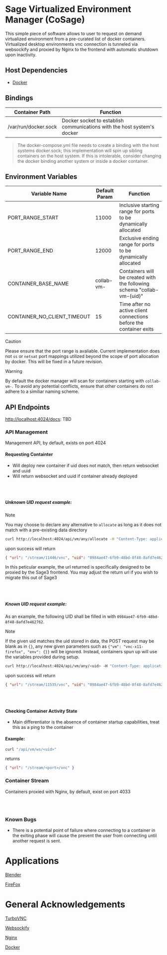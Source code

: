 # Sage Virtualized Environment Manager (CoSage)

This simple piece of software allows to user to request on demand virtualized environment from a pre-curated list of docker containers. Virtualized desktop environments vnc connection is tunneled via websockify and proxied by Nginx to the frontend with automatic shutdown upon inactivity.

## Host Dependencies

- [Docker](https://www.docker.com/)

## Bindings

| Container Path       | Function                                                                |
| -------------------- | ----------------------------------------------------------------------- |
| /var/run/docker.sock | Docker socket to establish communications with the host system's docker |

> The docker-compose.yml file needs to create a binding with the host systems docker.sock; this implementation will spin up sibling containers on the host system. If this is intolerable, consider changing the docker binding another system or inside a docker container.

## Environment Variables

| Variable Name               | Default Param | Function                                                               |
| --------------------------- | ------------- | ---------------------------------------------------------------------- |
| PORT_RANGE_START            | 11000         | Inclusive starting range for ports to be dynamically allocated         |
| PORT_RANGE_END              | 12000         | Exclusive ending range for ports to be dynamically allocated           |
| CONTAINER_BASE_NAME         | collab-vm-    | Containers will be created with the following schema "collab-vm-{uid}" |
| CONTAINER_NO_CLIENT_TIMEOUT | 15            | Time after no active client connections before the container exits     |

> [!CAUTION]  
> Please ensure that the port range is avaliable. Current implementation does not `ss` or `netsat` port mappings utilized beyond the scope of port allocation by docker. This will be fixed in a future revision.

> [!WARNING]  
> By default the docker manager will scan for containers starting with `collab-vm-`. To avoid any potential conflicts, ensure that other containers do not adhere to a similiar naming scheme.

## API Endpoints

[http://localhost:4024/docs](http://localhost:4024/docs): TBD

### API Management

Management API, by default, exists on port 4024

#### Requesting Containter

- Will deploy new container if uid does not match, then return websocket and uuid
- Will return websocket and uuid if container already deployed

<br>
<br>

##### Unknown UID request example:

> [!NOTE]
> You may choose to declare any alternative to `allocate` as long as it does not match with a pre-existing data directory

```bash
curl http://localhost:4024/api/vm/any/allocate -H "Content-Type: application/json" -d '{"vm": "vnc-x11-firefox", "env": {}}'
```

upon success will return

```json
{ "url": "/stream/11446/vnc", "uid": "0984ae47-6fb9-48bd-8f48-8afd7e462762" }
```

In this peticular example, the url returned is specifically designed to be proxied by the Sage3 frontend. You may adjust the return url if you wish to migrate this out of Sage3

<br>
<br>

##### Known UID request example:

As an example, the following UID shall be filled in with `0984ae47-6fb9-48bd-8f48-8afd7e462762`.

> [!NOTE]
> If the given uid matches the uid stored in data, the POST request may be blank as in `{}`, any new given parameters such as `{"vm": "vnc-x11-firefox", "env": {}}` will be ignored. Instead, containers spun up will use the variables provided during setup.

```bash
curl http://localhost:4024/api/vm/any/<uid> -H "Content-Type: application/json" -d '{"vm": "vnc-x11-firefox", "env": {}}'
```

upon success will return

```json
{ "url": "/stream/11535/vnc", "uid": "0984ae47-6fb9-48bd-8f48-8afd7e462762" }
```

<br>
<br>

#### Checking Container Activity State

- Main differentiator is the absence of container startup capabilities, treat this as a ping to the container

#### Example:

```bash
curl "/api/vm/ws/<uid>"
```

returns

```json
{ "url": "/stream/<port>/vnc" }
```

### Container Stream

Containers proxied with Nginx, by default, exist on port 4033

<br>
<br>

### Known Bugs

- There is a potential point of failure where connecting to a container in the exiting phase will cause the prevent the user from connecting until another request is sent.

# Applications

[Blender](https://www.blender.org/)

[FireFox](https://www.mozilla.org/en-US/firefox/)

# General Acknowledgements

[TurboVNC](https://www.turbovnc.org/)

[Websockify](https://github.com/novnc/websockify)

[Nginx](https://nginx.org/en/)

[Docker](https://www.docker.com/)
